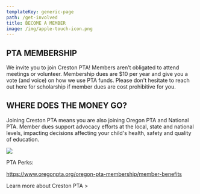```yaml
---
templateKey: generic-page
path: /get-involved
title: BECOME A MEMBER
image: /img/apple-touch-icon.png
---
```

## PTA MEMBERSHIP 

We invite you to join Creston PTA! Members aren’t obligated to attend meetings or volunteer. Membership dues are $10 per year and give you a vote (and voice) on how we use PTA funds. Please don't hesitate to reach out here for scholarship if member dues are cost prohibitive for you.



## WHERE DOES THE MONEY GO? 

Joining Creston PTA means you are also joining Oregon PTA and National PTA. Member dues support advocacy efforts at the local, state and national levels, impacting decisions affecting your child's health, safety and quality of education.

![](/img/meta-chart.jpeg)

PTA Perks:

https://www.oregonpta.org/oregon-pta-membership/member-benefits



<BECOME A MEMBER>

<RENEW MY MEMBERSHIP>

Learn more about Creston PTA >